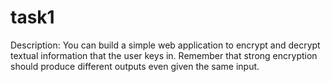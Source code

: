 # task1
Description: You can build a simple web application to encrypt and decrypt textual information that the user keys in. Remember that strong encryption should produce different outputs even given the same input.
